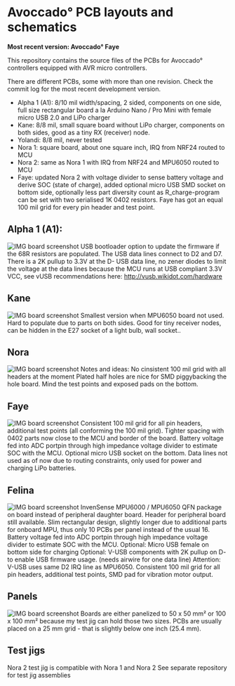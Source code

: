 Avoccado° PCB layouts and schematics
================

**Most recent version: Avoccado° Faye**

This repository contains the source files of the PCBs for Avoccado° controllers equipped with AVR micro controllers.

There are different PCBs, some with more than one revision. Check the commit log for the most recent development version.

 - Alpha 1 (A1): 8/10 mil width/spacing, 2 sided, components on one side, full size rectangular board a la Arduino Nano / Pro Mini with female micro USB 2.0 and LiPo charger
 - Kane: 8/8 mil, small square board without LiPo charger, components on both sides, good as a tiny RX (receiver) node.
 - Yolandi: 8/8 mil, never tested
 - Nora 1: square board, about one square inch, IRQ from NRF24 routed to MCU
 - Nora 2: same as Nora 1 with IRQ from NRF24 and MPU6050 routed to MCU
 - Faye: updated Nora 2 with voltage divider to sense battery voltage and derive SOC (state of charge), added optional micro USB SMD socket on bottom side, optionally less part diversity count as R_charge-program can be set with two serialised 1K 0402 resistors. Faye has got an equal 100 mil grid for every pin header and test point.

Alpha 1 (A1):
----------------
![IMG board screenshot](avoccado-alpha-1/20140912-A1-gerber-files/rendered/ScreenShot_6.png)
USB bootloader option to update the firmware if the 68R resistors are populated. The USB data lines connect to D2 and D7.
There is a 2K pullup to 3.3V at the D- USB data line, no zener diodes to limit the voltage at the data lines because the MCU runs at USB compliant 3.3V VCC, see vUSB recommendations here: http://vusb.wikidot.com/hardware

Kane
----------------
![IMG board screenshot](avoccado-kane/avoccado-avr-pcb-kane-panel/avoccado-avr-pcb-kane-a1-panel.png)
Smallest version when MPU6050 board not used. Hard to populate due to parts on both sides. Good for tiny receiver nodes, can be hidden in the E27 socket of a light bulb, wall socket..

Nora
----------------
![IMG board screenshot](avoccado-nora/avoccado-avr-pcb-nora-2-top.png)
Notes and ideas: No cinsistent 100 mil grid with all headers at the moment
Plated half holes are nice for SMD piggybacking the hole board. Mind the test points and exposed pads on the bottom.

Faye
----------------
![IMG board screenshot](avoccado-faye/avoccado-faye201502122106.png)
Consistent 100 mil grid for all pin headers, additional test points (all conforming the 100 mil grid).
Tighter spacing with 0402 parts now close to the MCU and border of the board.
Battery voltage fed into ADC portpin through high impedance voltage divider to estimate SOC with the MCU.
Optional micro USB socket on the bottom. Data lines not used as of now due to routing constraints, only used for power and charging LiPo batteries.

Felina
----------------
![IMG board screenshot](avoccado-felina/avoccado-avr-pcb-felina.png)
InvenSense MPU6000 / MPU6050 QFN package on board instead of peripheral daughter board. Header for peripheral board still available. Slim rectangular design, slightly longer due to additional parts for onboard MPU, thus only 10 PCBs per panel instead of the usual 16.
Battery voltage fed into ADC portpin through high impedance voltage divider to estimate SOC with the MCU.
Optional: Micro USB female on bottom side for charging
Optional: V-USB components with 2K pullup on D- to enable USB firmware usage. (needs airwire for one data line) 
Attention: V-USB uses same D2 IRQ line as MPU6050.
Consistent 100 mil grid for all pin headers, additional test points, SMD pad for vibration motor output.


Panels 
----------------
![IMG board screenshot](avoccado-nora/nora2-panel/avoccado-nora2-panel-top-0.png)
Boards are either panelized to 50 x 50 mm² or 100 x 100 mm² because my test jig can hold those two sizes. PCBs are usually placed on a 25 mm grid - that is slightly below one inch (25.4 mm).

Test jigs
----------------
Nora 2 test jig is compatible with Nora 1 and Nora 2
See separate repository for test jig assemblies
